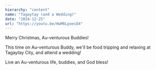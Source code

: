 ```yaml
---
hierarchy: "content"
name: "Tagaytay (and a Wedding)"
date: "2024-12-25"
url: "https://youtu.be/HwM6LpoecD4"
---
```


Merry Christmas, Au-venturous Buddies!

This time on Au-venturous Buddy, we'll be food tripping and relaxing at Tagaytay City, and attend a wedding!

Live an Au-venturous life, buddies, and God bless!